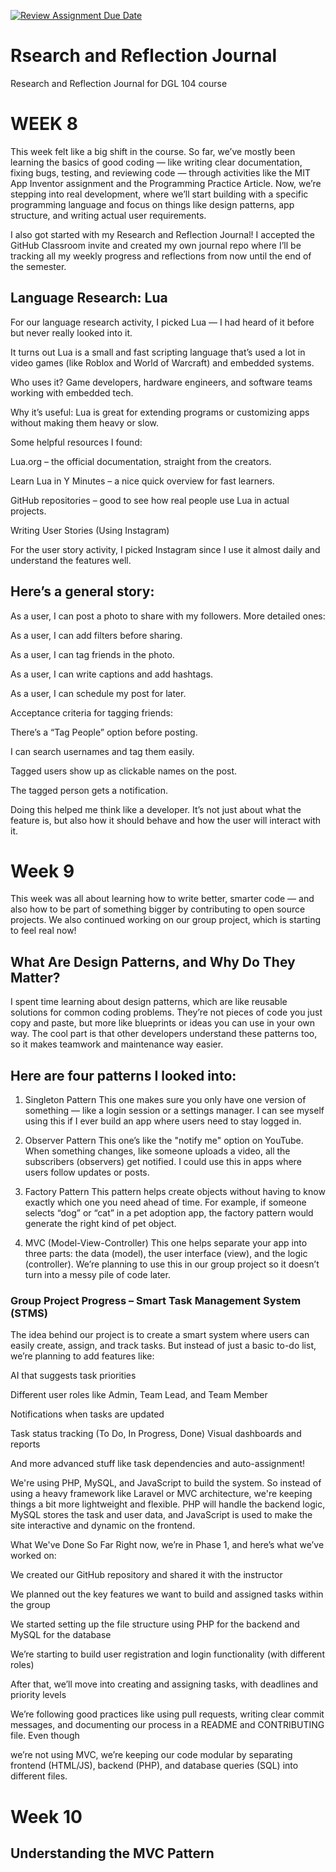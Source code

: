 [![Review Assignment Due Date](https://classroom.github.com/assets/deadline-readme-button-22041afd0340ce965d47ae6ef1cefeee28c7c493a6346c4f15d667ab976d596c.svg)](https://classroom.github.com/a/MMj2nZMu)
# Rsearch and Reflection Journal
Research and Reflection Journal for DGL 104 course

# WEEK 8

This week felt like a big shift in the course. So far, we’ve mostly been learning the basics of good coding — like writing clear documentation, fixing bugs, testing, and reviewing code — through activities like the MIT App Inventor assignment and the Programming Practice Article. Now, we’re stepping into real development, where we’ll start building with a specific programming language and focus on things like design patterns, app structure, and writing actual user requirements.

I also got started with my Research and Reflection Journal! I accepted the GitHub Classroom invite and created my own journal repo where I’ll be tracking all my weekly progress and reflections from now until the end of the semester.

## Language Research: Lua
For our language research activity, I picked Lua — I had heard of it before but never really looked into it. 

It turns out Lua is a small and fast scripting language that’s used a lot in video games (like Roblox and World of Warcraft) and embedded systems.

Who uses it? Game developers, hardware engineers, and software teams working with embedded tech.

Why it’s useful: Lua is great for extending programs or customizing apps without making them heavy or slow.

Some helpful resources I found:

Lua.org – the official documentation, straight from the creators.

Learn Lua in Y Minutes – a nice quick overview for fast learners.

GitHub repositories – good to see how real people use Lua in actual projects.

Writing User Stories (Using Instagram)

For the user story activity, I picked Instagram since I use it almost daily and understand the features well.

## Here’s a general story:

As a user, I can post a photo to share with my followers.
More detailed ones:

As a user, I can add filters before sharing.

As a user, I can tag friends in the photo.

As a user, I can write captions and add hashtags.

As a user, I can schedule my post for later.

Acceptance criteria for tagging friends:

There’s a “Tag People” option before posting.

I can search usernames and tag them easily.

Tagged users show up as clickable names on the post.

The tagged person gets a notification.

Doing this helped me think like a developer. It’s not just about what the feature is, but also how it should behave and how the user will interact with it.


# Week 9 

This week was all about learning how to write better, smarter code — and also how to be part of something bigger by contributing to open source projects. We also continued working on our group project, which is starting to feel real now!

## What Are Design Patterns, and Why Do They Matter?

I spent time learning about design patterns, which are like reusable solutions for common coding problems. They’re not pieces of code you just copy and paste, but more like blueprints or ideas you can use in your own way. The cool part is that other developers understand these patterns too, so it makes teamwork and maintenance way easier.

## Here are four patterns I looked into:

1. Singleton Pattern
This one makes sure you only have one version of something — like a login session or a settings manager. I can see myself using this if I ever build an app where users need to stay logged in.

2. Observer Pattern
This one’s like the "notify me" option on YouTube. When something changes, like someone uploads a video, all the subscribers (observers) get notified. I could use this in apps where users follow updates or posts.

3. Factory Pattern
This pattern helps create objects without having to know exactly which one you need ahead of time. For example, if someone selects “dog” or “cat” in a pet adoption app, the factory pattern would generate the right kind of pet object.

4. MVC (Model-View-Controller)
This one helps separate your app into three parts: the data (model), the user interface (view), and the logic (controller). We’re planning to use this in our group project so it doesn’t turn into a messy pile of code later.

### Group Project Progress – Smart Task Management System (STMS)

The idea behind our project is to create a smart system where users can easily create, assign, and track tasks. But instead of just a basic to-do list, we’re planning to add features like:

AI that suggests task priorities

Different user roles like Admin, Team Lead, and Team Member

Notifications when tasks are updated

Task status tracking (To Do, In Progress, Done)
Visual dashboards and reports

And more advanced stuff like task dependencies and auto-assignment!

We're using PHP, MySQL, and JavaScript to build the system. So instead of using a heavy framework like Laravel or MVC architecture, we're keeping things a bit more lightweight and flexible. PHP will handle the backend logic, MySQL stores the task and user data, and JavaScript is used to make the site interactive and dynamic on the frontend.

 What We've Done So Far
Right now, we’re in Phase 1, and here’s what we’ve worked on:

We created our GitHub repository and shared it with the instructor
 
We planned out the key features we want to build and assigned tasks within the group

We started setting up the file structure using PHP for the backend and MySQL for the database

 We’re starting to build user registration and login functionality (with different roles)
 
After that, we’ll move into creating and assigning tasks, with deadlines and priority levels

We’re following good practices like using pull requests, writing clear commit messages, and documenting our process in a README and CONTRIBUTING file. Even though 

we’re not using MVC, we’re keeping our code modular by separating frontend (HTML/JS), backend (PHP), and database queries (SQL) into different files.

# Week 10

## Understanding the MVC Pattern
